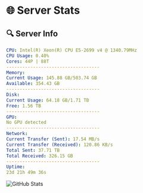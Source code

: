 # 🌐 Server Stats
## 🔍 Server Info
```yaml
CPU: Intel(R) Xeon(R) CPU E5-2699 v4 @ 1340.79MHz
CPU Usage: 0.40%
Cores: 44P | 88T
-----------------------------------
Memory:
Current Usage: 145.88 GB/503.74 GB
Available: 354.43 GB
-----------------------------------
Disk:
Current Usage: 64.18 GB/1.71 TB
Free: 1.56 TB
-----------------------------------
GPU:
No GPU detected
-----------------------------------
Network:
Current Transfer (Sent): 17.54 MB/s
Current Transfer (Received): 120.86 KB/s
Total Sent: 37.71 TB
Total Received: 326.15 GB
-----------------------------------
Uptime:
23d 21h 49m 36s
```
![GitHub Stats](https://img.shields.io/badge/Updated-2025-03-31_19:12:25-blue)
